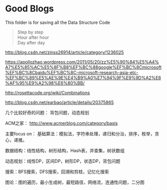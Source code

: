 # Good Blogs
This folder is for saving all the Data Structure Code

> Step by step  
> Hour after hour  
> Day after day  

http://blog.csdn.net/zinss26914/article/category/1236025



https://apollozhao.wordpress.com/2011/05/20/zz%E5%90%84%E5%A4%A7%E5%85%AC%E5%8F%B8%EF%BC%88google%EF%BC%8Cmicrosoft%EF%BC%8Cbaidu%EF%BC%8C-microsoft-research-asia-etc-%EF%BC%89%E5%AE%9E%E4%B9%A0%E7%94%9F%E9%9D%A2%E8%AF%95%E9%A2%98%E6%80%BB/


http://rosettacode.org/wiki/Combinations


http://blog.csdn.net/earbao/article/details/20375865

几个比较好奇的问题：
背包问题，动态规划


ACM之家：
http://www.acmerblog.com/category/basis

主要focus on：
基础算法：模拟法，字符串处理，递归和分治，排序，枚举，贪心，递推。

数据结构：线性结构，树形结构，Hash表，并查集，树状数组

动态规划：线性DP，区间DP，树形DP，状态DP，背包问题

搜索：BFS搜索，DFS搜索，回溯和剪枝，记忆化搜索









图论：图的遍历，最小生成树，最短路径，网络流，连通性问题，二分图
